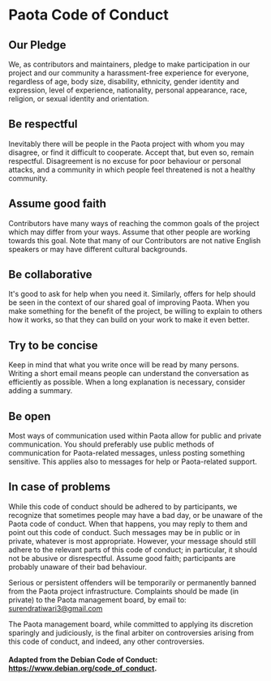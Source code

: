 # Paota Code of Conduct

## Our Pledge

We, as contributors and maintainers, pledge to make participation in our project and our community a harassment-free experience for everyone, regardless of age, body size, disability, ethnicity, gender identity and expression, level of experience, nationality, personal appearance, race, religion, or sexual identity and orientation.

## Be respectful

Inevitably there will be people in the Paota project with whom you may disagree, or find it difficult to cooperate. Accept that, but even so, remain respectful. Disagreement is no excuse for poor behaviour or personal attacks, and a community in which people feel threatened is not a healthy community.

## Assume good faith

Contributors have many ways of reaching the common goals of the project which may differ from your ways. Assume that other people are working towards this goal. Note that many of our Contributors are not native English speakers or may have different cultural backgrounds.

## Be collaborative

It's good to ask for help when you need it. Similarly, offers for help should be seen in the context of our shared goal of improving Paota. When you make something for the benefit of the project, be willing to explain to others how it works, so that they can build on your work to make it even better.

## Try to be concise

Keep in mind that what you write once will be read by many persons. Writing a short email means people can understand the conversation as efficiently as possible. When a long explanation is necessary, consider adding a summary.

## Be open

Most ways of communication used within Paota allow for public and private communication. You should preferably use public methods of communication for Paota-related messages, unless posting something sensitive. This applies also to messages for help or Paota-related support.

## In case of problems

While this code of conduct should be adhered to by participants, we recognize that sometimes people may have a bad day, or be unaware of the Paota code of conduct. When that happens, you may reply to them and point out this code of conduct. Such messages may be in public or in private, whatever is most appropriate. However, your message should still adhere to the relevant parts of this code of conduct; in particular, it should not be abusive or disrespectful. Assume good faith; participants are probably unaware of their bad behaviour.

Serious or persistent offenders will be temporarily or permanently banned from the Paota project infrastructure. Complaints should be made (in private) to the Paota management board, by email to: surendratiwari3@gmail.com

The Paota management board, while committed to applying its discretion sparingly and judiciously, is the final arbiter on controversies arising from this code of conduct, and indeed, any other controversies.

#### Adapted from the Debian Code of Conduct: https://www.debian.org/code_of_conduct. 